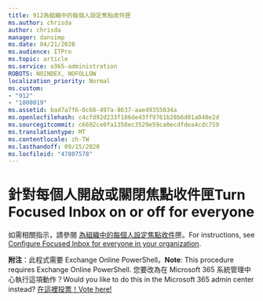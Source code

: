 ```yaml
---
title: 912為組織中的每個人設定焦點收件匣
ms.author: chrisda
author: chrisda
manager: dansimp
ms.date: 04/21/2020
ms.audience: ITPro
ms.topic: article
ms.service: o365-administration
ROBOTS: NOINDEX, NOFOLLOW
localization_priority: Normal
ms.custom:
- "912"
- "1800019"
ms.assetid: bad7a7f6-0c68-497a-8637-aae49355034a
ms.openlocfilehash: c4cfd92d233f186de43ff9761b28b6d01a040e2d
ms.sourcegitcommit: c6692ce0fa1358ec3529e59ca0ecdfdea4cdc759
ms.translationtype: MT
ms.contentlocale: zh-TW
ms.lasthandoff: 09/15/2020
ms.locfileid: "47807578"
---
```

# <a name="turn-focused-inbox-on-or-off-for-everyone"></a><span data-ttu-id="040e2-102">針對每個人開啟或關閉焦點收件匣</span><span class="sxs-lookup"><span data-stu-id="040e2-102">Turn Focused Inbox on or off for everyone</span></span>

<span data-ttu-id="040e2-103">如需相關指示，請參閱 [為組織中的每個人設定焦點收件](https://docs.microsoft.com/microsoft-365/admin/setup/configure-focused-inbox)匣。</span><span class="sxs-lookup"><span data-stu-id="040e2-103">For instructions, see [Configure Focused Inbox for everyone in your organization](https://docs.microsoft.com/microsoft-365/admin/setup/configure-focused-inbox).</span></span>

<span data-ttu-id="040e2-104">**附注**：此程式需要 Exchange Online PowerShell。</span><span class="sxs-lookup"><span data-stu-id="040e2-104">**Note**: This procedure requires Exchange Online PowerShell.</span></span> <span data-ttu-id="040e2-105">您要改為在 Microsoft 365 系統管理中心執行這項動作？</span><span class="sxs-lookup"><span data-stu-id="040e2-105">Would you like to do this in the Microsoft 365 admin center instead?</span></span> [<span data-ttu-id="040e2-106">在這裡投票！</span><span class="sxs-lookup"><span data-stu-id="040e2-106">Vote here!</span></span>](https://go.microsoft.com/fwlink/p/?linkid=862489)
